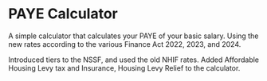 # PAYE Calculator

A simple calculator that calculates your PAYE of your basic salary. 
Using the new rates according to the various Finance Act 2022, 2023, and 2024. 

Introduced tiers to the NSSF, and used the old NHIF rates. Added Affordable Housing Levy tax and Insurance, Housing Levy Relief to the calculator. 

